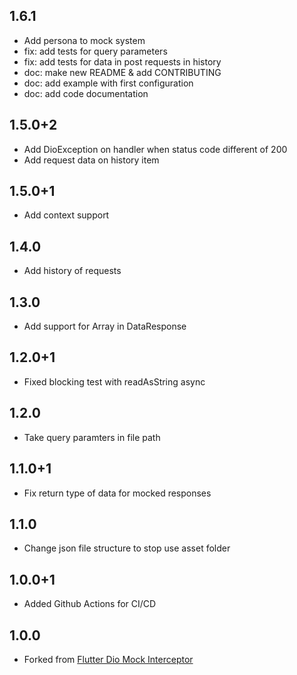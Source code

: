 ## 1.6.1
* Add persona to mock system
* fix: add tests for query parameters
* fix: add tests for data in post requests in history
* doc: make new README & add CONTRIBUTING
* doc: add example with first configuration
* doc: add code documentation

## 1.5.0+2
* Add DioException on handler when status code different of 200
* Add request data on history item

## 1.5.0+1
* Add context support

## 1.4.0
* Add history of requests

## 1.3.0
* Add support for Array in DataResponse

## 1.2.0+1
* Fixed blocking test with readAsString async

## 1.2.0
* Take query paramters in file path

## 1.1.0+1
* Fix return type of data for mocked responses

## 1.1.0
* Change json file structure to stop use asset folder

## 1.0.0+1
* Added Github Actions for CI/CD

## 1.0.0
* Forked from [Flutter Dio Mock Interceptor](https://github.com/yongxin-tech/Flutter_Dio_Mock_Interceptor)
